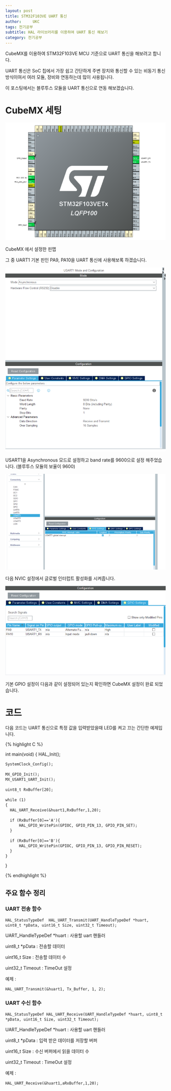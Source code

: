 ```yaml
---
layout: post
title: STM32F103VE UART 통신 
author:     UKC
tags: 전기공부
subtitle: HAL 라이브러리를 이용하여 UART 통신 해보기
category: 전기공부
---
```


CubeMX를 이용하여 STM32F103VE MCU 기준으로 UART 통신을 해보려고 합니다.

UART 통신은 SoC 칩에서 가장 쉽고 간단하게 주변 장치와 통신할 수 있는 비동기 통신 방식이여서 여러 모듈, 장비와 연동하는데 많이 사용됩니다.

이 포스팅에서는 블루투스 모듈을 UART 통신으로 연동 해보겠습니다.

# CubeMX 세팅

![CubeMX View](/img/2020-07-05/CubeMX_view.png)

CubeMX 에서 설정한 핀맵

그 중 UART1 기본 핀인 PA9, PA10을 UART 통신에 사용해보록 하겠습니다.

![CubeMX UART config](/img/2020-07-05/CubeMX_uart_config.png)

USART1을 Asynchronous 모드로 설정하고 band rate를 9600으로 설정 해주었습니다. (블루투스 모듈의 보율이 9600)

![CubeMX UART 글로벌 인터럽트](/img/2020-07-05/CubeMX_uart_inter.png)

다음 NVIC 설정에서 글로벌 인터럽트 활성화를 시켜줍니다.

![CubeMX UART pin](/img/2020-07-05/CubeMX_uart_pin.png)

기본 GPIO 설정이 다음과 같이 설정되어 있는지 확인하면 CubeMX 설정이 완료 되었습니다. 

# 코드 

다음 코드는 UART 통신으로 특정 값을 입력받았을때 LED를 켜고 끄는 간단한 예제입니다.

{% highlight C %}

int main(void)
{
    HAL_Init();

    SystemClock_Config();

    MX_GPIO_Init();
    MX_USART1_UART_Init();

    uint8_t RxBuffer[20];

    while (1)
    {
      HAL_UART_Receive(&huart1,RxBuffer,1,20);

      if (RxBuffer[0]=='A'){
          HAL_GPIO_WritePin(GPIOC, GPIO_PIN_13, GPIO_PIN_SET);			
      }
		
      if (RxBuffer[0]=='B'){
          HAL_GPIO_WritePin(GPIOC, GPIO_PIN_13, GPIO_PIN_RESET);		
      }
    }
}

{% endhighlight %}

## 주요 함수 정리

### UART 전송 함수

    HAL_StatusTypeDef  HAL_UART_Transmit(UART_HandleTypeDef *huart, uint8_t *pData, uint16_t Size, uint32_t Timeout);

UART_HandleTypeDef *huart : 사용할 uart 핸들러

uint8_t *pData : 전송할 데이터

uint16_t Size : 전송할 데이터 수

uint32_t Timeout : TimeOut 설정

예제 :

    HAL_UART_Transmit(&huart1, Tx_Buffer, 1, 2);

### UART 수신 함수

    HAL_StatusTypeDef HAL_UART_Receive(UART_HandleTypeDef *huart, uint8_t *pData, uint16_t Size, uint32_t Timeout);

UART_HandleTypeDef *huart : 사용할 uart 핸들러

uint8_t *pData : 입력 받은 데이터를 저장할 버퍼 

uint16_t Size : 수신 버퍼에서 읽을 데이터 수

uint32_t Timeout : TimeOut 설정

예제 :

    HAL_UART_Receive(&huart1,aRxBuffer,1,20);